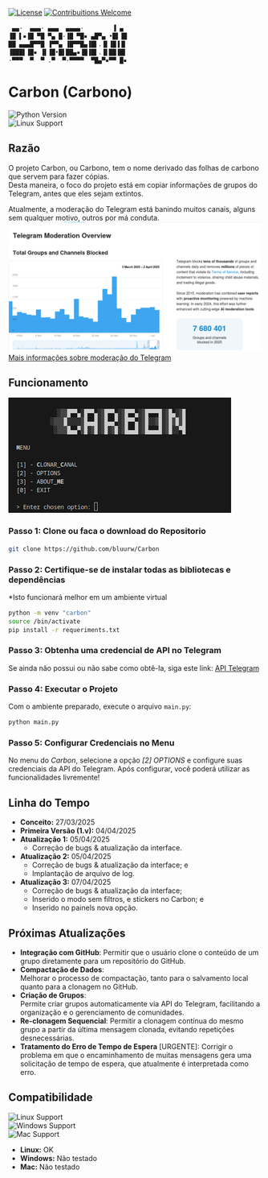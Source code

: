 [![License](https://img.shields.io/badge/license-MIT-_red.svg)](https://opensource.org/licenses/MIT)
[![Contribuitions Welcome](https://img.shields.io/badge/contribuitions-welcome-brightgreen.svg?style=flat)](https://github.com/bluurw/carbon/issues)

     ▄▄·  ▄▄▄· ▄▄▄  ▄▄▄▄·        ▐ ▄ 
    ▐█ ▌▪▐█ ▀█ ▀▄ █·▐█ ▀█▪ ▄█▀▄ •█▌▐█
    ██ ▄▄▄█▀▀█ ▐▀▀▄ ▐█▀▀█▄▐█▌.▐▌▐█▐▐▌
    ▐███▌▐█▪ ▐▌▐█•█▌██▄▪▐█▐█▌.▐▌██▐█▌
    ·▀▀▀  ▀  ▀ .▀  ▀·▀▀▀▀  ▀█▄▀▪▀▀ █▪


# **Carbon (Carbono)**

![Python Version](https://img.shields.io/badge/Python-3.11-blue)  
![Linux Support](https://img.shields.io/badge/Linux-Compatible-green)

## **Razão**
O projeto Carbon, ou Carbono, tem o nome derivado das folhas de carbono que servem para fazer cópias.  
Desta maneira, o foco do projeto está em copiar informações de grupos do Telegram, antes que eles sejam extintos.

Atualmente, a moderação do Telegram está banindo muitos canais, alguns sem qualquer motivo, outros por má conduta.  
![alt text](/imgs/telgram_moderation_overview_graphic.png)  
[Mais informações sobre moderação do Telegram](https://telegram.org/moderation)

## **Funcionamento**
![alt text](/imgs/Carbon.png)


### Passo 1: Clone ou faca o download do Repositorio
```bash
git clone https://github.com/bluurw/Carbon
```

### Passo 2: Certifique-se de instalar todas as bibliotecas e dependências
*Isto funcionará melhor em um ambiente virtual

```bash
python -m venv "carbon"  
source /bin/activate  
pip install -r requeriments.txt
```

### Passo 3: Obtenha uma credencial de API no Telegram
Se ainda não possui ou não sabe como obtê-la, siga este link: [API Telegram](https://my.telegram.org/apps "Telegram")


### Passo 4: Executar o Projeto
Com o ambiente preparado, execute o arquivo `main.py`:  
```bash
python main.py
```

### Passo 5: Configurar Credenciais no Menu
No menu do *Carbon*, selecione a opção *[2] OPTIONS* e configure suas credenciais da API do Telegram.
Após configurar, você poderá utilizar as funcionalidades livremente!


## **Linha do Tempo**

- **Conceito:** 27/03/2025  
- **Primeira Versão (1.v):** 04/04/2025  
- **Atualização 1:** 05/04/2025
  - Correção de bugs & atualização da interface.
- **Atualização 2:** 05/04/2025
  - Correção de bugs & atualização da interface; e
  - Implantação de arquivo de log.
- **Atualização 3:** 07/04/2025
  - Correção de bugs & atualização da interface;
  - Inserido o modo sem filtros, e stickers no Carbon; e
  - Inserido no painels nova opção.


## **Próximas Atualizações**

- **Integração com GitHub**:
  Permitir que o usuário clone o conteúdo de um grupo diretamente para um repositório do GitHub.
- **Compactação de Dados**:  
  Melhorar o processo de compactação, tanto para o salvamento local quanto para a clonagem no GitHub.
- **Criação de Grupos**:  
  Permite criar grupos automaticamente via API do Telegram, facilitando a organização e o gerenciamento de comunidades.
- **Re-clonagem Sequencial**:
  Permitir a clonagem contínua do mesmo grupo a partir da última mensagem clonada, evitando repetições desnecessárias.
- **Tratamento do Erro de Tempo de Espera** [URGENTE]:
  Corrigir o problema em que o encaminhamento de muitas mensagens gera uma solicitação de tempo de espera, que atualmente é interpretada como erro.

## **Compatibilidade**

![Linux Support](https://img.shields.io/badge/Linux-OK-green)  
![Windows Support](https://img.shields.io/badge/Windows-Não%20Testado-yellow)  
![Mac Support](https://img.shields.io/badge/Mac-Não%20Testado-yellow)  

- **Linux:** OK  
- **Windows:** Não testado  
- **Mac:** Não testado